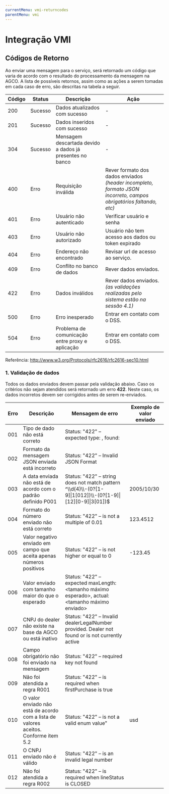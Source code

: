 ```yaml
---
currentMenu: vmi-returncodes
parentMenu: vmi
---
```


# Integração VMI

## Códigos de Retorno
Ao enviar uma mensagem para o serviço, será retornado um código que varia de acordo com o resultado do processamento da mensagem na AGCO. A lista de possíveis retornos, assim como as ações a serem tomadas em cada caso de erro, são descritas na tabela a seguir.

|Código|Status|Descrição|Ação|
|------|------|---------|----|
|200|	Sucesso|	Dados atualizados com sucesso|	-|
|201|	Sucesso|	Dados inseridos com sucesso|	-|
|304|	Sucesso|	Mensagem descartada devido a dados já presentes no banco|	-|
|400|	Erro|	Requisição inválida|Rever formato dos dados enviados _(header incompleto, formato JSON incorreto, campos obrigatórios faltando, etc)_|
|401|Erro|Usuário não autenticado|Verificar usuário e senha|
|403|	Erro|	Usuário não autorizado|	Usuário não tem acesso aos dados ou token expirado|
|404|Erro|Endereço não encontrado|Revisar url de acesso ao serviço.|
|409|	Erro|	Conflito no banco de dados|	Rever dados enviados.|
|422|Erro|Dados inválidos|Rever dados enviados._(as validações realizadas pelo sistema estão na sessão 4.1)_|
|500|Erro|Erro inesperado|Entrar em contato com o DSS.|
|504|Erro|Problema de comunicação entre proxy e aplicação|Entrar em contato com o DSS.|

Referência: http://www.w3.org/Protocols/rfc2616/rfc2616-sec10.html

### 1. Validação de dados
Todos os dados enviados devem passar pela validação abaixo. Caso os critérios não sejam atendidos será retornado um erro **422**.
Neste caso, os dados incorretos devem ser corrigidos antes de serem re-enviados.

|Erro|Descrição|Mensagem de erro|Exemplo de valor enviado|
|----|---------|----------------|------------------------|
|001|Tipo de dado não está correto|Status: "422" – expected type: <tipo esperado>, found: <tipo recebido>|
|002|Formato da mensagem JSON enviada está incorreto|Status: "422" – Invalid JSON Format||
|003|A data enviada não está de acordo com o padrão definido P001|Status: "422" – string <data enviada> does not match pattern ^\\\\d{4}\\\\-(0?[1-9]\|1[012])\\\\-(0?[1-9]\|[12][0-9]\|3[01])$ |2005/10/30|
|004|Formato do número enviado não está correto| Status: "422" – <valor recebido> is not a multiple of 0.01|123.4512|
|005|Valor negativo enviado em campo que aceita apenas números positivos| Status: "422" – <valor recebido> is not higher or equal to 0|-123.45|
|006|Valor enviado com tamanho maior do que o esperado|Status: "422" – <campo> expected maxLength: <tamanho máximo esperado>, actual: <tamanho máximo enviado>|	|
|007|CNPJ do dealer não existe na base da AGCO ou está inativo|Status: "422" –  Invalid dealerLegalNumber provided. Dealer not found or is not currently active|	|
|008|Campo obrigatório não foi enviado na mensagem|Status: "422" – required key <campo> not found|	|
|009|Não foi atendida a regra R001|Status: "422" – <campo> is required when firstPurchase is true|	|
|010|O valor enviado não está de acordo com a lista de valores aceitos. Conforme item 5.2|Status: "422" – <valor recebido> is not a valid enum value"|	usd|
|011|O CNPJ enviado não é válido|Status: "422" – <campo> is an invalid legal number||
|012|Não foi atendida a regra R002|Status: "422" – <campo> is required when lineStatus is CLOSED| |
